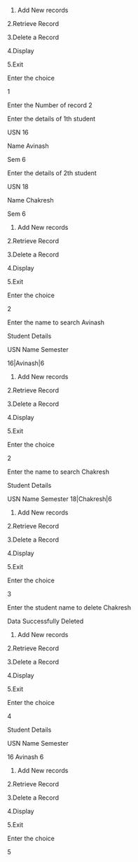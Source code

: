 1. Add New records

2.Retrieve Record

3.Delete a Record


4.Display

5.Exit

Enter the choice

1


Enter the Number of record      2

Enter the details of 1th student

USN     16

Name    Avinash

Sem     6

Enter the details of 2th student

USN     18



Name    Chakresh

Sem     6

1. Add New records

2.Retrieve Record

3.Delete a Record

4.Display

5.Exit

Enter the choice

2

Enter the name to search        Avinash




Student Details

USN             Name    Semester

16|Avinash|6

1. Add New records

2.Retrieve Record

3.Delete a Record

4.Display

5.Exit

Enter the choice

2

Enter the name to search        Chakresh


Student Details

USN             Name    Semester
18|Chakresh|6

1. Add New records

2.Retrieve Record

3.Delete a Record

4.Display

5.Exit

Enter the choice

3

Enter the student name to delete        Chakresh


Data Successfully Deleted

1. Add New records

2.Retrieve Record

3.Delete a Record

4.Display

5.Exit

Enter the choice

4



Student Details

USN             Name    Semester

16        Avinash              6


1. Add New records

2.Retrieve Record

3.Delete a Record

4.Display

5.Exit

Enter the choice

5
